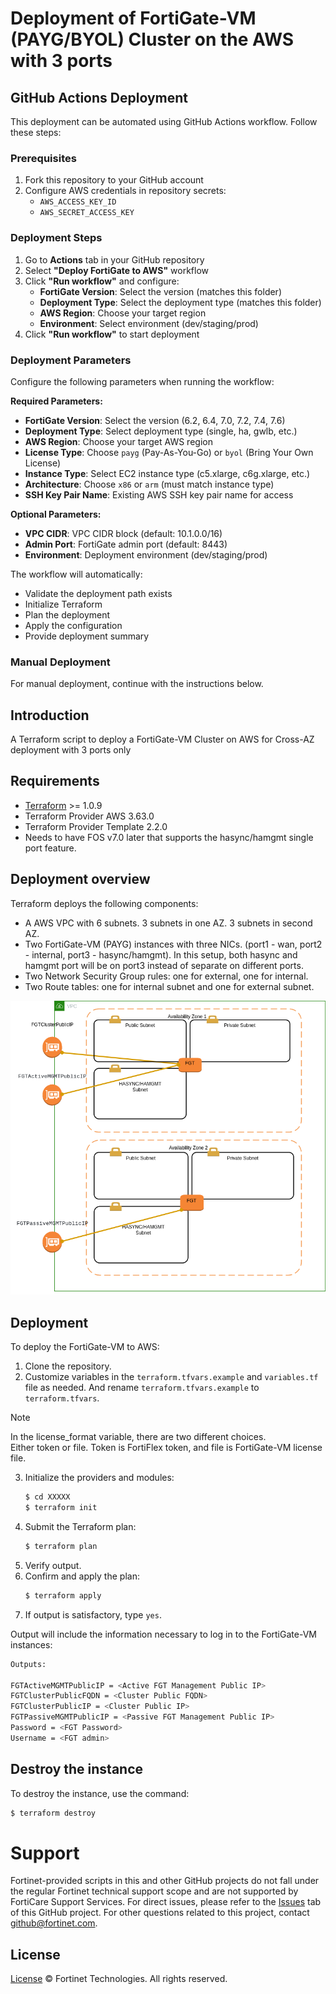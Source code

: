 # Deployment of FortiGate-VM (PAYG/BYOL) Cluster on the AWS with 3 ports

## GitHub Actions Deployment

This deployment can be automated using GitHub Actions workflow. Follow these steps:

### Prerequisites
1. Fork this repository to your GitHub account
2. Configure AWS credentials in repository secrets:
   - `AWS_ACCESS_KEY_ID`
   - `AWS_SECRET_ACCESS_KEY`

### Deployment Steps
1. Go to **Actions** tab in your GitHub repository
2. Select **"Deploy FortiGate to AWS"** workflow
3. Click **"Run workflow"** and configure:
   - **FortiGate Version**: Select the version (matches this folder)
   - **Deployment Type**: Select the deployment type (matches this folder)
   - **AWS Region**: Choose your target region
   - **Environment**: Select environment (dev/staging/prod)
4. Click **"Run workflow"** to start deployment

### Deployment Parameters
Configure the following parameters when running the workflow:

**Required Parameters:**
- **FortiGate Version**: Select the version (6.2, 6.4, 7.0, 7.2, 7.4, 7.6)
- **Deployment Type**: Select deployment type (single, ha, gwlb, etc.)
- **AWS Region**: Choose your target AWS region
- **License Type**: Choose `payg` (Pay-As-You-Go) or `byol` (Bring Your Own License)
- **Instance Type**: Select EC2 instance type (c5.xlarge, c6g.xlarge, etc.)
- **Architecture**: Choose `x86` or `arm` (must match instance type)
- **SSH Key Pair Name**: Existing AWS SSH key pair name for access

**Optional Parameters:**
- **VPC CIDR**: VPC CIDR block (default: 10.1.0.0/16)
- **Admin Port**: FortiGate admin port (default: 8443)
- **Environment**: Deployment environment (dev/staging/prod)



The workflow will automatically:
- Validate the deployment path exists
- Initialize Terraform
- Plan the deployment
- Apply the configuration
- Provide deployment summary

### Manual Deployment
For manual deployment, continue with the instructions below.


## Introduction
A Terraform script to deploy a FortiGate-VM Cluster on AWS for Cross-AZ deployment with 3 ports only 

## Requirements
* [Terraform](https://learn.hashicorp.com/terraform/getting-started/install.html) >= 1.0.9
* Terraform Provider AWS 3.63.0
* Terraform Provider Template 2.2.0
* Needs to have FOS v7.0 later that supports the hasync/hamgmt single port feature.


## Deployment overview
Terraform deploys the following components:
   - A AWS VPC with 6 subnets.  3 subnets in one AZ.  3 subnets in second AZ.
   - Two FortiGate-VM (PAYG) instances with three NICs. (port1 - wan, port2 - internal, port3 - hasync/hamgmt).
     In this setup, both hasync and hamgmt port will be on port3 instead of separate on different ports.
   - Two Network Security Group rules: one for external, one for internal.
   - Two Route tables: one for internal subnet and one for external subnet.

![aws-ha-architecture](./aws-topology-ha-3ports.png?raw=true "HA Architecture")


## Deployment
To deploy the FortiGate-VM to AWS:
1. Clone the repository.
2. Customize variables in the `terraform.tfvars.example` and `variables.tf` file as needed.  And rename `terraform.tfvars.example` to `terraform.tfvars`.
> [!NOTE]    
> In the license_format variable, there are two different choices.   
> Either token or file.  Token is FortiFlex token, and file is FortiGate-VM license file.
3. Initialize the providers and modules:
   ```sh
   $ cd XXXXX
   $ terraform init
    ```
4. Submit the Terraform plan:
   ```sh
   $ terraform plan
   ```
5. Verify output.
6. Confirm and apply the plan:
   ```sh
   $ terraform apply
   ```
7. If output is satisfactory, type `yes`.

Output will include the information necessary to log in to the FortiGate-VM instances:
```sh
Outputs:

FGTActiveMGMTPublicIP = <Active FGT Management Public IP>
FGTClusterPublicFQDN = <Cluster Public FQDN>
FGTClusterPublicIP = <Cluster Public IP>
FGTPassiveMGMTPublicIP = <Passive FGT Management Public IP>
Password = <FGT Password>
Username = <FGT admin>

```

## Destroy the instance
To destroy the instance, use the command:
```sh
$ terraform destroy
```

# Support
Fortinet-provided scripts in this and other GitHub projects do not fall under the regular Fortinet technical support scope and are not supported by FortiCare Support Services.
For direct issues, please refer to the [Issues](https://github.com/fortinet/fortigate-terraform-deploy/issues) tab of this GitHub project.
For other questions related to this project, contact [github@fortinet.com](mailto:github@fortinet.com).

## License
[License](https://github.com/fortinet/fortigate-terraform-deploy/blob/master/LICENSE) © Fortinet Technologies. All rights reserved.
